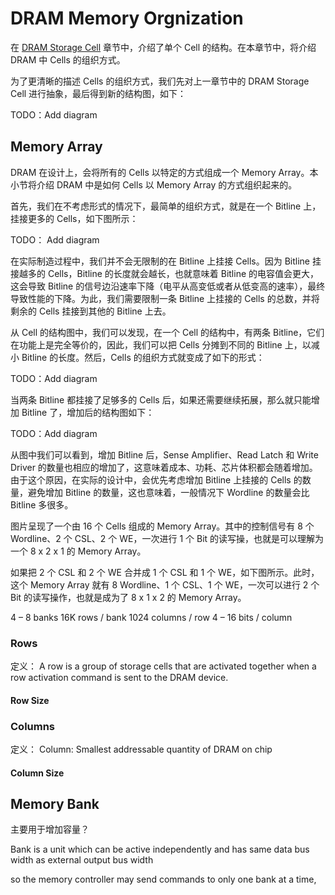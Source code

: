 # DRAM Memory Orgnization

在 [DRAM Storage Cell](./dram_storage_cell.html) 章节中，介绍了单个 Cell 的结构。在本章节中，将介绍 DRAM 中 Cells 的组织方式。

为了更清晰的描述 Cells 的组织方式，我们先对上一章节中的 DRAM Storage Cell 进行抽象，最后得到新的结构图，如下：

TODO：Add diagram

## Memory Array

DRAM 在设计上，会将所有的 Cells 以特定的方式组成一个 Memory Array。本小节将介绍 DRAM 中是如何 Cells 以 Memory Array 的方式组织起来的。

首先，我们在不考虑形式的情况下，最简单的组织方式，就是在一个 Bitline 上，挂接更多的 Cells，如下图所示：

TODO： Add diagram

在实际制造过程中，我们并不会无限制的在 Bitline 上挂接 Cells。因为 Bitline 挂接越多的 Cells，Bitline 的长度就会越长，也就意味着 Bitline 的电容值会更大，这会导致 Bitline 的信号边沿速率下降（电平从高变低或者从低变高的速率），最终导致性能的下降。为此，我们需要限制一条 Bitline 上挂接的 Cells 的总数，并将剩余的 Cells 挂接到其他的 Bitline 上去。

从 Cell 的结构图中，我们可以发现，在一个 Cell 的结构中，有两条 Bitline，它们在功能上是完全等价的，因此，我们可以把 Cells 分摊到不同的 Bitline 上，以减小 Bitline 的长度。然后，Cells 的组织方式就变成了如下的形式：

TODO：Add diagram

当两条 Bitline 都挂接了足够多的 Cells 后，如果还需要继续拓展，那么就只能增加 Bitline 了，增加后的结构图如下：

TODO：Add diagram

从图中我们可以看到，增加 Bitline 后，Sense Amplifier、Read Latch 和 Write Driver 的数量也相应的增加了，这意味着成本、功耗、芯片体积都会随着增加。由于这个原因，在实际的设计中，会优先考虑增加 Bitline 上挂接的 Cells 的数量，避免增加 Bitline 的数量，这也意味着，一般情况下 Wordline 的数量会比 Bitline 多很多。

图片呈现了一个由 16 个 Cells 组成的 Memory Array。其中的控制信号有 8 个 Wordline、2 个 CSL、2 个 WE，一次进行 1 个 Bit 的读写操，也就是可以理解为一个 8 x 2 x 1 的 Memory Array。

如果把 2 个 CSL 和 2 个 WE 合并成 1 个 CSL 和 1 个 WE，如下图所示。此时，这个 Memory Array 就有 8 Wordline、1 个 CSL、1 个 WE，一次可以进行 2 个 Bit 的读写操作，也就是成为了 8 x 1 x 2 的 Memory Array。




4 – 8 banks
16K rows / bank
1024 columns / row
4 – 16 bits / column


### Rows
定义：
A row is a group of storage cells that are activated together when a row activation command is sent to the DRAM device.

#### Row Size

### Columns
定义：
Column: Smallest addressable quantity of DRAM on chip


#### Column Size

## Memory Bank

主要用于增加容量？

Bank is a unit which can be active independently and has same data bus
width as external output bus width

 so the memory controller may send commands to only one bank at a time,

